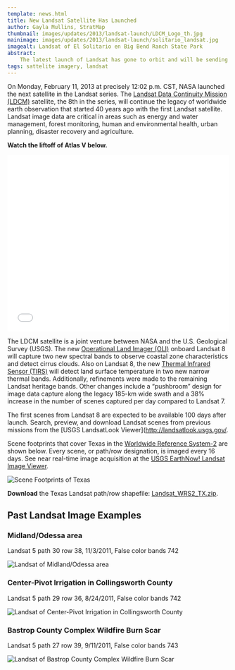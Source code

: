 ```yaml
---
template: news.html
title: New Landsat Satellite Has Launched
author: Gayla Mullins, StratMap
thumbnail: images/updates/2013/landsat-launch/LDCM_Logo_th.jpg
mainimage: images/updates/2013/landsat-launch/solitario_landsat.jpg
imagealt: Landsat of El Solitario en Big Bend Ranch State Park
abstract: 
    The latest launch of Landsat has gone to orbit and will be sending high-resolution imagery in the coming months.
tags: sattelite imagery, landsat
---
```


On Monday, February 11, 2013 at precisely 12:02 p.m. CST, NASA launched the next satellite in the Landsat series. The [Landsat Data Continuity Mission (LDCM)](http://ldcm.gsfc.nasa.gov/) satellite, the 8th in the series, will continue the legacy of worldwide earth observation that started 40 years ago with the first Landsat satellite. Landsat image data are critical in areas such as energy and water management, forest monitoring, human and environmental health, urban planning, disaster recovery and agriculture.

**Watch the liftoff of Atlas V below.**
<iframe width="100%" height="400" src="//www.youtube.com/embed/2pnqFHXoA1c" frameborder="0" allowfullscreen></iframe>

The LDCM satellite is a joint venture between NASA and the U.S. Geological Survey (USGS). The new [Operational Land Imager (OLI)](http://www.nasa.gov/mission_pages/landsat/spacecraft/index.html) onboard Landsat 8 will capture two new spectral bands to observe coastal zone characteristics and detect cirrus clouds. Also on Landsat 8, the new [Thermal Infrared Sensor (TIRS)](http://www.nasa.gov/mission_pages/landsat/spacecraft/index.html) will detect land surface temperature in two new narrow thermal bands. Additionally, refinements were made to the remaining Landsat heritage bands. Other changes include a “pushbroom” design for image data capture along the legacy 185-km wide swath and a 38% increase in the number of scenes captured per day compared to Landsat 7.

The first scenes from Landsat 8 are expected to be available 100 days after launch. Search, preview, and download Landsat scenes from previous missions from the [USGS LandsatLook Viewer](http://landsatlook.usgs.gov/.

Scene footprints that cover Texas in the [Worldwide Reference System-2](http://landsat.gsfc.nasa.gov/about/wrs.html) are shown below. Every scene, or path/row designation, is imaged every 16 days. See near real-time image acquisition at the [USGS EarthNow! Landsat Image Viewer](http://earthnow.usgs.gov/earthnow_app.html?sessionId=6667755c86f8359d1ef5adb2ed34585b17979%20%20target=).

![Scene Footprints of Texas](images/updates/2013/landsat-launch/tx_wrs2_0.jpg) 

**Download** the Texas Landsat path/row shapefile: [Landsat_WRS2_TX.zip](static/documents/misc/landsat-8/Landsat_WRS2_TX.zip).

## Past Landsat Image Examples

### Midland/Odessa area
Landsat 5 path 30 row 38, 11/3/2011, False color bands 742

![Landsat of Midland/Odessa area](images/updates/2013/landsat-launch/midland_landsat_1.JPG)

### Center-Pivot Irrigation in Collingsworth County
Landsat 5 path 29 row 36, 8/24/2011, False color bands 742

![Landsat of Center-Pivot Irrigation in Collingsworth County](images/updates/2013/landsat-launch/midland_landsat_2.JPG)

### Bastrop County Complex Wildfire Burn Scar
Landsat 5 path 27 row 39, 9/11/2011, False color bands 743

![Landsat of Bastrop County Complex Wildfire Burn Scar](images/updates/2013/landsat-launch/bastrop_landsat.jpg)

